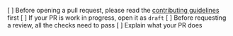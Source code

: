 [ ] Before opening a pull request, please read the [contributing guidelines](https://github.com/stoneswap/pancake-frontend/blob/master/CONTRIBUTING.md) first
[ ] If your PR is work in progress, open it as `draft`
[ ] Before requesting a review, all the checks need to pass
[ ] Explain what your PR does
